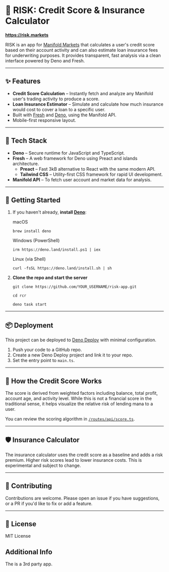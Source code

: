 # 🦝 RISK: Credit Score & Insurance Calculator

**https://risk.markets** 

RISK is an app for [Manifold Markets](https://manifold.markets) that calculates a user's credit score based on their account activity and can also estimate loan insurance fees for underwriting purposes. It provides transparent, fast analysis via a clean interface powered by Deno and Fresh.

---

## ✨ Features

- **Credit Score Calculation** – Instantly fetch and analyze any Manifold user's trading activity to produce a score.
- **Loan Insurance Estimator** – Simulate and calculate how much insurance would cost to cover a loan to a specific user.
- Built with [Fresh](https://fresh.deno.dev) and [Deno](https://deno.land), using the Manifold API.
- Mobile-first responsive layout.

---

## 🧰 Tech Stack

- **Deno** – Secure runtime for JavaScript and TypeScript.
- **Fresh** – A web framework for Deno using Preact and islands architecture.
  - **Preact** – Fast 3kB alternative to React with the same modern API.
  - **Tailwind CSS** – Utility-first CSS framework for rapid UI development.
- **Manifold API** – To fetch user account and market data for analysis.

---

## 🚀 Getting Started

1. If you haven't already, **install [Deno](https://deno.land/manual@v1.40.1/getting_started/installation)**:

   macOS

   `brew install deno`

   Windows (PowerShell)

   `irm https://deno.land/install.ps1 | iex`


   Linux (via Shell)

   `curl -fsSL https://deno.land/install.sh | sh`


2. **Clone the repo and start the server**

   `git clone https://github.com/YOUR_USERNAME/risk-app.git`

   `cd rcr`
   
   `deno task start`

---

## 📦 Deployment

This project can be deployed to [Deno Deploy](https://deno.com/deploy) with minimal configuration.

1. Push your code to a GitHub repo.
2. Create a new Deno Deploy project and link it to your repo.
3. Set the entry point to `main.ts`.

---

## 🧠 How the Credit Score Works

The score is derived from weighted factors including balance, total profit, account age, and activity level. While this is not a financial score in the traditional sense, it helps visualize the relative risk of lending mana to a user.

You can review the scoring algorithm in [`/routes/api/score.ts`](./routes/api/score.ts).

---

## 🛡️ Insurance Calculator

The insurance calculator uses the credit score as a baseline and adds a risk premium. Higher risk scores lead to lower insurance costs. This is experimental and subject to change.

---

## 🤝 Contributing

Contributions are welcome. Please open an issue if you have suggestions, or a PR if you'd like to fix or add a feature.

---

## 📜 License

MIT License

## Additional Info

The is a 3rd party app. 
